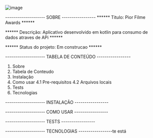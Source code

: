 
![image](https://github.com/user-attachments/assets/face0948-b40e-4fcd-98f3-ce0eacca7a43)

-------------------- SOBRE -----------------
****** Titulo: Pior Filme Awards ******

****** Descrição: Aplicativo desenvolvido em kotlin para consumo de dados atraves de APi ******

****** Status do projeto: Em construcao ******

-------------------- TABELA DE CONTEÚDO -----------------

1. Sobre
2. Tabela de Conteudo
3. Instalação
4. Como usar
   4.1 Pre-requisitos
   4.2 Arquivos locais
5. Tests
6. Tecnologias

-------------------- INSTALAÇÃO -----------------

-------------------- COMO USAR -----------------

-------------------- TESTS -----------------

-------------------- TECNOLOGIAS -----------------te está


